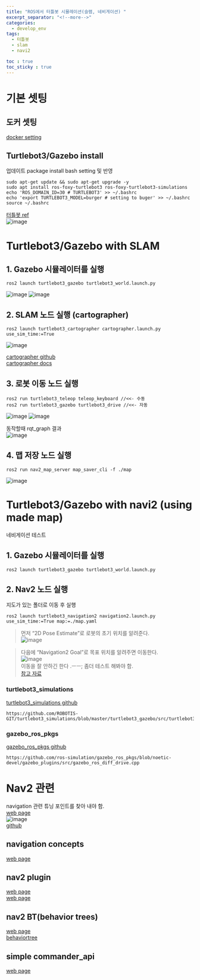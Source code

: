 ```yaml
---
title: "ROS에서 터틀봇 시뮬레이션(슬램, 네비게이션) "
excerpt_separator: "<!--more-->"
categories:
  - develop_env
tags:
  - 터틀봇
  - slam
  - navi2

toc : true
toc_sticky : true
---
```


# 기본 셋팅    
## 도커 셋팅   
[docker setting](https://younlea.github.io/develop_env/ROS_VNC_setting/)    

## Turtlebot3/Gazebo install   
업데이트 
package install 
bash setting 및 반영
```
sudo apt-get update && sudo apt-get upgrade -y
sudo apt install ros-foxy-turtlebot3 ros-foxy-turtlebot3-simulations
echo 'ROS_DOMAIN_ID=30 # TURTLEBOT3' >> ~/.bashrc
echo 'export TURTLEBOT3_MODEL=burger # setting to buger' >> ~/.bashrc
source ~/.bashrc
```
[터틀봇 ref](https://emanual.robotis.com/docs/en/platform/turtlebot3/simulation/)    
![image](https://github.com/younlea/younlea.github.io/assets/1435846/d21ee214-d1fe-4e2f-842d-ff84e66bae33)  

# Turtlebot3/Gazebo with SLAM   
## 1. Gazebo 시뮬레이터를 실행
```
ros2 launch turtlebot3_gazebo turtlebot3_world.launch.py
```
![image](https://github.com/younlea/younlea.github.io/assets/1435846/4364b3f2-22fe-46b6-847e-2934cf47d14f)
![image](https://github.com/younlea/younlea.github.io/assets/1435846/414ef18f-a6d5-4474-b415-e195c58d423a)  

## 2. SLAM 노드 실행 (cartographer)    
```
ros2 launch turtlebot3_cartographer cartographer.launch.py use_sim_time:=True
```
![image](https://github.com/younlea/younlea.github.io/assets/1435846/c207822f-dda3-48e7-95cd-cc1a23f7ee39)  

[cartographer github](https://google-cartographer-ros.readthedocs.io/en/latest/)    
[cartographer docs](https://google-cartographer-ros.readthedocs.io/en/latest/)    

## 3. 로봇 이동 노드 실행
```
ros2 run turtlebot3_teleop teleop_keyboard //<<- 수동
ros2 run turtlebot3_gazebo turtlebot3_drive //<<- 자동
```
![image](https://github.com/younlea/younlea.github.io/assets/1435846/030eda6a-a764-4536-a149-a4b2bbc6b642)
![image](https://github.com/younlea/younlea.github.io/assets/1435846/f50d4fe1-45a3-49c4-9eca-fda9eb319eca)

동작할때  rqt_graph 결과    
![image](https://github.com/younlea/younlea.github.io/assets/1435846/a066998d-6e02-4c55-8d4f-a227fd64bbf2)  

## 4. 맵 저장 노드 실행
```
ros2 run nav2_map_server map_saver_cli -f ./map
```
![image](https://github.com/younlea/younlea.github.io/assets/1435846/5aff00b1-9404-4152-bb61-f6a72a49304e)

# Turtlebot3/Gazebo with navi2 (using made map)    
네비게이션 테스트   
## 1. Gazebo 시뮬레이터를 실행
```
ros2 launch turtlebot3_gazebo turtlebot3_world.launch.py
```
## 2. Nav2 노드 실행   
지도가 있는 폴더로 이동 후 실행
```
ros2 launch turtlebot3_navigation2 navigation2.launch.py use_sim_time:=True map:=./map.yaml
```
> 먼저 “2D Pose Estimate”로 로봇의 초기 위치를 알려준다.   
![image](https://github.com/younlea/younlea.github.io/assets/1435846/9a60750d-1fff-4a78-bd76-66c9f79ae8ad)   

> 다음에 “Navigation2 Goal”로 목표 위치를 알려주면 이동한다.   
![image](https://github.com/younlea/younlea.github.io/assets/1435846/4cd2628c-02d7-4b9b-bd82-db7c301d2057)   
이동을 잘 안하긴 한다 .ㅡㅡ;   좀더 테스트 해봐야 함.    
[참고 자료](https://navigation.ros.org/getting_started/index.html#navigating)   

### turtlebot3_simulations
[turtlebot3_simulations github](https://github.com/ROBOTIS-GIT/turtlebot3_simulations)    
```
https://github.com/ROBOTIS-GIT/turtlebot3_simulations/blob/master/turtlebot3_gazebo/src/turtlebot3_drive.cpp

```
### gazebo_ros_pkgs
[gazebo_ros_pkgs github](https://github.com/ros-simulation/gazebo_ros_pkgs)   
```
https://github.com/ros-simulation/gazebo_ros_pkgs/blob/noetic-devel/gazebo_plugins/src/gazebo_ros_diff_drive.cpp

```

# Nav2 관련   
navigation 관련 튜닝 포인트를 찾아 내야 함.     
[web page](https://navigation.ros.org/)     
![image](https://github.com/younlea/younlea.github.io/assets/1435846/7514c3f1-2331-49ec-8a65-536b0d669b00)   
[github](https://github.com/ros-planning/navigation2/)     

## navigation concepts   
[web page](https://navigation.ros.org/concepts/index.html)    

## nav2 plugin    
[web page](https://navigation.ros.org/plugin_tutorials/)    
[web page](https://navigation.ros.org/plugins/)     

## nav2 BT(behavior trees)   
[web page](https://navigation.ros.org/behavior_trees/index.html)   
[behaviortree](https://www.behaviortree.dev/)    

## simple commander_api 
[web page](https://navigation.ros.org/commander_api/index.html)   

